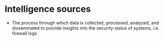 # Intelligence sources
- The process through which data is collected, processed, analyzed, and disseminated to provide insights into the security status of systems, i.e. firewall logs
